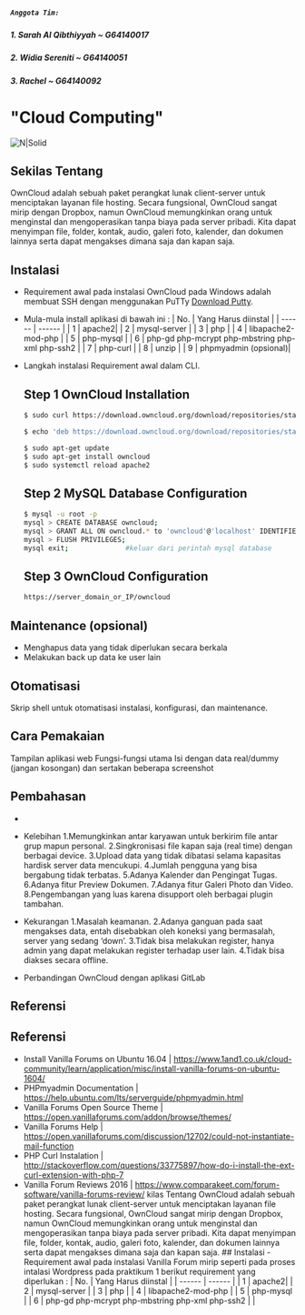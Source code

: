##### ```Anggota Tim:```
##### 1. Sarah Al Qibthiyyah ~ G64140017
##### 2. Widia Sereniti ~ G64140051
##### 3. Rachel ~ G64140092
 
# "Cloud Computing"
![N|Solid](https://3.bp.blogspot.com/-MNau1n1R45Q/V9BA_xR1L5I/AAAAAAAABqA/23Whp_hR3u09g8O-qbPmUkSu5mO-do1LQCLcB/s1600/clou8d.png)
 
## Sekilas Tentang
OwnCloud adalah sebuah paket perangkat lunak client-server untuk menciptakan layanan file hosting. Secara fungsional, OwnCloud sangat mirip dengan Dropbox, namun OwnCloud memungkinkan orang untuk menginstal dan mengoperasikan tanpa biaya pada server pribadi.  Kita dapat menyimpan file, folder, kontak, audio, galeri foto, kalender, dan dokumen lainnya serta dapat mengakses dimana saja dan kapan saja.
 
## Instalasi
- Requirement awal pada instalasi OwnCloud pada Windows adalah membuat SSH dengan menggunakan PuTTy [Download Putty](http://www.chiark.greenend.org.uk/~sgtatham/putty/latest.html).
- Mula-mula install aplikasi di bawah ini :
    | No. | Yang Harus diinstal |
    | ------ | ------ |
    | 1 | apache2|
    | 2 | mysql-server |
    | 3 | php |
    | 4 | libapache2-mod-php |
    | 5 | php-mysql |
    | 6 | php-gd php-mcrypt php-mbstring php-xml php-ssh2 |
    | 7 | php-curl |
    | 8 | unzip |
    | 9 | phpmyadmin (opsional)|
   
- Langkah instalasi Requirement awal dalam CLI.
     ## Step 1 OwnCloud Installation
    ```sh
    $ sudo curl https://download.owncloud.org/download/repositories/stable/Ubuntu_16.04/Release.key | sudo apt-key add –
    ```
    ```sh
    $ echo 'deb https://download.owncloud.org/download/repositories/stable/Ubuntu_16.04/ /' | sudo tee /etc/apt/sources.list.d/owncloud.list
     ```
     ```sh
    $ sudo apt-get update
    $ sudo apt-get install owncloud
    $ sudo systemctl reload apache2
    ```
    ## Step 2 MySQL Database Configuration
    ```sh
    $ mysql -u root -p
    mysql > CREATE DATABASE owncloud;
    mysql > GRANT ALL ON owncloud.* to 'owncloud'@'localhost' IDENTIFIED BY 'set_database_password';
    mysql > FLUSH PRIVILEGES;
    mysql exit;              #keluar dari perintah mysql database
    ```
   
    ## Step 3 OwnCloud Configuration
    ```sh
    https://server_domain_or_IP/owncloud
    ```
## Maintenance (opsional)
- Menghapus data yang tidak diperlukan secara berkala
- Melakukan back up data ke user lain

## Otomatisasi
Skrip shell untuk otomatisasi instalasi, konfigurasi, dan maintenance.

## Cara Pemakaian

Tampilan aplikasi web
Fungsi-fungsi utama
Isi dengan data real/dummy (jangan kosongan) dan sertakan beberapa screenshot
## Pembahasan
- 
- Kelebihan
1.Memungkinkan antar karyawan untuk berkirim file antar grup mapun personal.
2.Singkronisasi file kapan saja (real time) dengan berbagai device.
3.Upload data yang tidak dibatasi selama kapasitas hardisk server data mencukupi.
4.Jumlah pengguna yang bisa bergabung tidak terbatas.
5.Adanya Kalender dan Pengingat Tugas.
6.Adanya fitur Preview Dokumen.
7.Adanya fitur Galeri Photo dan Video.
8.Pengembangan yang luas karena disupport oleh berbagai plugin tambahan.

- Kekurangan
1.Masalah keamanan.
2.Adanya ganguan pada saat mengakses data, entah disebabkan oleh koneksi yang bermasalah, server yang sedang ‘down’.
3.Tidak bisa melakukan register, hanya admin yang dapat melakukan register terhadap user lain.
4.Tidak bisa diakses secara offline.

- Perbandingan OwnCloud dengan aplikasi GitLab
## Referensi

## Referensi
- Install Vanilla Forums on Ubuntu 16.04 | https://www.1and1.co.uk/cloud-community/learn/application/misc/install-vanilla-forums-on-ubuntu-1604/
- PHPmyadmin Documentation | https://help.ubuntu.com/lts/serverguide/phpmyadmin.html
- Vanilla Forums Open Source Theme | https://open.vanillaforums.com/addon/browse/themes/
- Vanilla Forums Help | https://open.vanillaforums.com/discussion/12702/could-not-instantiate-mail-function
- PHP Curl Instalation | http://stackoverflow.com/questions/33775897/how-do-i-install-the-ext-curl-extension-with-php-7
- Vanilla Forum Reviews 2016 | https://www.comparakeet.com/forum-software/vanilla-forums-review/
kilas Tentang OwnCloud adalah sebuah paket perangkat lunak client-server untuk menciptakan layanan file hosting. Secara fungsional, OwnCloud sangat mirip dengan Dropbox, namun OwnCloud memungkinkan orang untuk menginstal dan mengoperasikan tanpa biaya pada server pribadi. Kita dapat menyimpan file, folder, kontak, audio, galeri foto, kalender, dan dokumen lainnya serta dapat mengakses dimana saja dan kapan saja. ## Instalasi - Requirement awal pada instalasi Vanilla Forum mirip seperti pada proses intalasi Wordpress pada praktikum 1 berikut requirement yang diperlukan : | No. | Yang Harus diinstal | | ------ | ------ | | 1 | apache2| | 2 | mysql-server | | 3 | php | | 4 | libapache2-mod-php | | 5 | php-mysql | | 6 | php-gd php-mcrypt php-mbstring php-xml php-ssh2 | |
